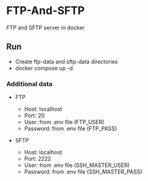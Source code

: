 # FTP-And-SFTP

FTP and SFTP server in docker

## Run

- Create ftp-data and sftp-data directories
- docker compose up -d

### Additional data

- FTP
  - Host: localhost
  - Port: 20
  - User: from .env file (FTP_USER)
  - Password: from .env file (FTP_PASS)

- SFTP
  - Host: localhost
  - Port: 2222
  - User: from .env file (SSH_MASTER_USER)
  - Password: from .env file (SSH_MASTER_PASS)
